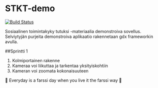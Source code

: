 # STKT-demo
[![Build Status](https://travis-ci.com/xvixvi/STKT-demo.svg?token=sh4x39JpJPADfNVudW1y&branch=master)](https://travis-ci.com/xvixvi/STKT-demo)

Sosiaalinen toimintakyky tutuksi -materiaalia demonstroiva sovellus. Selviytyjän purjeita demonstroiva aplikaatio rakennetaan gdx frameworkin avulla.

##Sprintti 1

1. Kolmiportainen rakenne
2. Kameraa voi liikuttaa ja tarkentaa yksityiskohtiin
3. Kameran voi zoomata kokonaisuuteen

:microphone: Everyday is a farssi day when you live it the farssi way :microphone:
